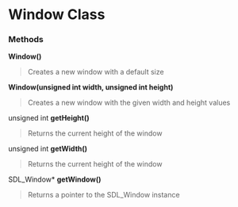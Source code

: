 # Window Class

### Methods

**Window()**
> Creates a new window with a default size

**Window(unsigned int width, unsigned int height)**
> Creates a new window with the given width and height values

unsigned int **getHeight()**
> Returns the current height of the window

unsigned int **getWidth()**
> Returns the current height of the window

SDL_Window* **getWindow()**
> Returns a pointer to the SDL_Window instance
